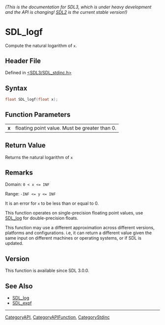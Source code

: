 ###### (This is the documentation for SDL3, which is under heavy development and the API is changing! [SDL2](https://wiki.libsdl.org/SDL2/) is the current stable version!)
# SDL_logf

Compute the natural logarithm of `x`.

## Header File

Defined in [<SDL3/SDL_stdinc.h>](https://github.com/libsdl-org/SDL/blob/main/include/SDL3/SDL_stdinc.h)

## Syntax

```c
float SDL_logf(float x);

```

## Function Parameters

|           |                                               |
| --------- | --------------------------------------------- |
| **x**     | floating point value. Must be greater than 0. |

## Return Value

Returns the natural logarithm of `x`

## Remarks

Domain: `0 < x <= INF`

Range: `-INF <= y <= INF`

It is an error for `x` to be less than or equal to 0.

This function operates on single-precision floating point values, use
[SDL_log](SDL_log) for double-precision floats.

This function may use a different approximation across different versions,
platforms and configurations. i.e, it can return a different value given
the same input on different machines or operating systems, or if SDL is
updated.

## Version

This function is available since SDL 3.0.0.

## See Also

- [SDL_log](SDL_log)
- [SDL_expf](SDL_expf)

----
[CategoryAPI](CategoryAPI), [CategoryAPIFunction](CategoryAPIFunction), [CategoryStdinc](CategoryStdinc)

